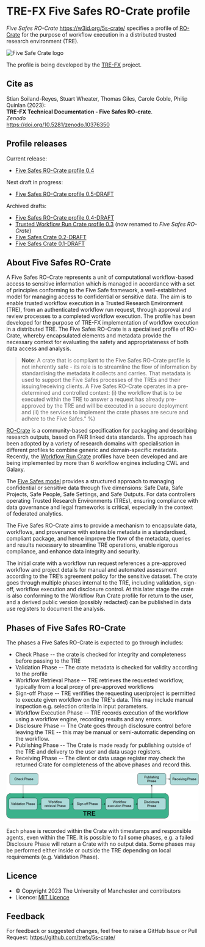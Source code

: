 # TRE-FX Five Safes RO-Crate profile 

_Five Safes RO-Crate_ <https://w3id.org/5s-crate/> specifies a profile of [RO-Crate](https://w3id.org/ro/crate) for the purpose of workflow execution in a distributed trusted research environment (TRE). 

![Five Safe Crate logo](https://trefx.uk/assets/img/tre-fx-draft-small.png)

The profile is being developed by the [TRE-FX](https://trefx.uk/) project.

## Cite as

Stian Soiland-Reyes, Stuart Wheater, Thomas Giles, Carole Goble, Philip Quinlan (2023):  
**TRE-FX Technical Documentation - Five Safes RO-crate**.  
_Zenodo_  
<https://doi.org/10.5281/zenodo.10376350>

## Profile releases

Current release:
* [Five Safes RO-Crate profile 0.4](https://w3id.org/5s-crate/0.4)

Next draft in progress:
* [Five Safes RO-Crate profile 0.5-DRAFT](0.5-DRAFT/)

Archived drafts:
* [Five Safes RO-Crate profile 0.4-DRAFT](0.4-DRAFT/)
* [Trusted Workflow Run Crate profile 0.3](https://w3id.org/trusted-wfrun-crate/0.3)
(now renamed to _Five Safes RO-Crate_)
* [Five Safes Crate 0.2-DRAFT](0.2-DRAFT/) 
* [Five Safes Crate 0.1-DRAFT](0.1-DRAFT/)

## About Five Safes RO-Crate

A Five Safes RO-Crate represents a unit of computational workflow-based access to sensitive information which is managed in accordance with a set of principles conforming to the Five Safe framework, a well-established model for managing access to confidential or sensitive data. The aim is to enable trusted workflow execution in a Trusted Research Environment (TRE), from an authenticated workflow run request, through approval and review processes to a completed workflow execution. The profile has been developed for the purpose of TRE-FX implementation of workflow execution in a distributed TRE. The Five Safes RO-Crate is a specialised profile of RO-Crate, whereby encapsulated elements and metadata provide the necessary context for evaluating the safety and appropriateness of both data access and analysis. 

> **Note**: A crate that is compliant to the  Five Safes RO-Crate profile is not inherently safe  - its role is to streamline the flow of information by standardising the metadata it collects and carries. That metadata is used to support the Five Safes processes of the TREs and their issuing/receiving clients.
> A Five Safes RO-Crate operates in a pre-determined and controlled context: (i) the workflow that is to be executed within the TRE to answer a request has already pre-approved by the TRE and will be executed in a secure deployment and (ii) the services to implement the crate phases  are secure and adhere to the Five Safes." %}

[RO-Crate](https://w3id.org/ro/crate) is a community-based specification for packaging and describing research outputs, based on FAIR linked data standards. The approach has been adopted by a variety of research domains with specialisation in different profiles to combine generic and domain-specific metadata. Recently, the [Workflow Run Crate](https://w3id.org/ro/wfrun/) profiles have been developed and are being implemented by more than 6 workflow engines including CWL and Galaxy.

The [Five Safes model](https://ukdataservice.ac.uk/help/secure-lab/what-is-the-five-safes-framework/) provides a structured approach to managing confidential or sensitive data through five dimensions: Safe Data, Safe Projects, Safe People, Safe Settings, and Safe Outputs. For data controllers operating Trusted Research Environments (TREs), ensuring compliance with data governance and legal frameworks is critical, especially in the context of federated analytics. 

The Five Safes RO-Crate aims to provide a mechanism to encapsulate data, workflows, and provenance with extensible metadata in a standardised, compliant package, and hence improve the flow of the metadata, queries and results necessary to streamline TRE operations, enable rigorous compliance, and enhance data integrity and security.

The initial crate with a workflow run request references a pre-approved workflow and project details for manual and automated assessment according to the TRE’s agreement policy for the sensitive dataset. The crate goes through multiple phases internal to the TRE, including validation, sign-off, workflow execution and disclosure control. At this later stage the crate is also conforming to the Workflow Run Crate profile for return to the user, and a derived public version (possibly redacted) can be published in data use registers to document the analysis.

## Phases of Five Safes RO-Crate

The phases a Five Safes RO-Crate is expected to go through includes:

* Check Phase -- the crate is checked for integrity and completeness before passing to the TRE
* Validation Phase -- The crate metadata is checked for validity according to the profile
* Workflow Retrieval Phase -- TRE retrieves the requested workflow, typically from a local proxy of pre-approved workflows
* Sign-off Phase -- TRE verififies the requesting user/project is permitted to execute given workflow on the TRE's data. This may include manual inspection e.g. selection criteria in input parameters.
* Workflow Execution Phase -- TRE records execution of the workflow using a workflow engine, recording results and any errors.
* Disclosure Phase -- The Crate goes through disclosure control before leaving the TRE -- this may be manual or semi-automatic depending on the workflow. 
* Publishing Phase -- The Crate is made ready for publishing outside of the TRE and delivery to the user and data usage registers.
* Receiving Phase -- The client or data usage register may check the returned Crate for completeness of the above phases and record this.

![Phases of RO-Crate: Check outside TRE, Validation, Workflow Retrieval, Sign-off, Workflow Execution, Disclosure, Publishing outside TRE, Receiving outside TRE](phases.png)

Each phase is recorded within the Crate with timestamps and responsible agents, even within the TRE. It is possible to fail some phases, e.g. a failed Disclosure Phase will return a Crate with no output data. Some phases may be performed either inside or outside the TRE depending on local requirements (e.g. Validation Phase). 


## Licence

* © Copyright 2023 The University of Manchester and contributors
* Licence: [MIT Licence](https://spdx.org/licenses/MIT)

## Feedback

For feedback or suggested changes, feel free to raise a GitHub Issue or Pull Request:
<https://github.com/trefx/5s-crate/>
